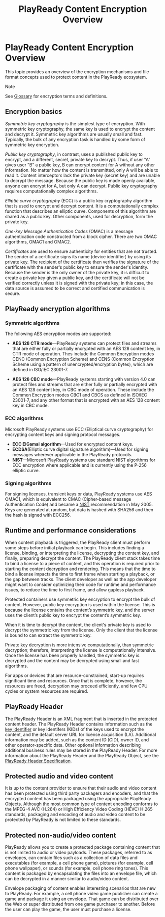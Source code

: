 ﻿---
author:
title: "PlayReady Content Encryption Overview"
description: ""
ms.assetid: "002abfe2-5478-33da-9fd9-6a1b28f24cdd"
keywords:  PlayReady content encryption overview,  PlayReady protects content
ms.author:
ms.topic: conceptual
ms.prod: playready
ms.technology: drm
---


# PlayReady Content Encryption Overview

This topic provides an overview of the encryption mechanisms and file format concepts used to protect content in the PlayReady ecosystem.

> [!NOTE]
> See [Glossary](glossary.md) for encryption terms and definitions.

## Encryption basics


*Symmetric key cryptography* is the simplest type of encryption. With symmetric key cryptography, the same key is used to encrypt the content and decrypt it. Symmetric key algorithms are usually small and fast. Typically, the bulk of any encryption task is handled by some form of symmetric key encryption.


*Public key cryptography*, in contrast, uses a published public key to encrypt, and a different, secret, private key to decrypt. Thus, if user "A" gives user "B" a public key, B can encrypt content for A without any other information. No matter how the content is transmitted, only A will be able to read it. Content interceptors lack the private key (secret key) and are unable to decrypt the message. Because the public key is made openly available, anyone can encrypt for A, but only A can decrypt. Public key cryptography requires computationally complex algorithms.


*Elliptic curve cryptography* (ECC) is a public key cryptography algorithm that is used to encrypt and decrypt content. It is a computationally complex function that describes an elliptic curve. Components of this algorithm are shared as a public key. Other components, used for decryption, form the private key.


*One-key Message Authentication Codes* (OMAC) is a message authentication code constructed from a block cipher. There are two OMAC algorithms, OMAC1 and OMAC2.


*Certificates* are used to ensure authenticity for entities that are not trusted. The sender of a certificate signs its name (device identifier) by using its private key. The recipient of the certificate then verifies the signature of the certificate with the sender's public key to ensure the sender's identity. Because the sender is the only owner of the private key, it is difficult to create a private key given a public key, and the certificate will not be verified correctly unless it is signed with the private key; in this case, the data source is assumed to be correct and certified communication is secure.



## PlayReady encryption algorithms



### Symmetric algorithms

The following AES encryption modes are supported:


  * **AES 128 CTR mode**&mdash;PlayReady systems can protect files and streams that are either fully or partially encrypted with an AES 128 content key, in CTR mode of operation. Thes include the Common Encryption modes CENC (Common Encryption Scheme) and CENS (Common Encryption Scheme using a pattern of unencrypted/encryption bytes), which are defined in ISO/IEC 23001-7.

  * **AES 128 CBC mode**&mdash;PlayReady systems starting with version 4.0 can protect files and streams that are either fully or partially encrypted with an AES 128 content key, in CBC mode of operation. These include the Common Encryption modes CBC1 and CBCS as defined in ISO/IEC 23001-7, and any other format that is encrypted with an AES 128 content key in CBC mode.




### ECC algorithms


Microsoft PlayReady systems use ECC (Elliptical curve cryptography) for encrypting content keys and signing protocol messages.

  * **ECC ElGamal algorithm**&mdash;Used for encrypted content keys.
  * **ECDSA**(Elliptic curve digital signature algorithm)&mdash;Used for signing messages wherever applicable in the PlayReady protocols.
  * **NIST**&mdash;Microsoft PlayReady systems use standard NIST algorithms for ECC encryption where applicable and is currently using the P-256 elliptic curve.




### Signing algorithms


For signing licenses, transient keys or data, PlayReady systems use AES OMAC1, which is equivalent to CMAC (Cipher-based message Authentication Code) and became a [NIST](http://csrc.nist.gov/publications/nistpubs/800-108/sp800-108.pdf) recommendation in May 2005. Keys are generated at random, but data is hashed with SHA256 and then the hash is signed with ECC256.




## Runtime and performance considerations


When content playback is triggered, the PlayReady client must perform some steps before initial playback can begin. This includes finding a license, binding, or interpreting the license, decrypting the content key, and finally, preparing decrypt the content. The PlayReady client stack takes time to bind a license to a piece of content, and this operation is required prior to starting the content decryption and rendering. This means that the time to bind a license impacts the time to first frame when starting a playback, or the gap between tracks. The client developer as well as the app developer might want to consider optimizing their code for runtime and performance issues, to reduce the time to first frame, and allow gapless playback.

Protected containers use symmetric key encryption to encrypt the bulk of content. However, public key encryption is used within the license. This is because the license contains the content’s symmetric key, and the server uses the client’s public key to encrypt the content’s symmetric key.

When it is time to decrypt the content, the client's private key is used to decrypt the symmetric key from the license. Only the client that the license is bound to can extract the symmetric key.

Private key decryption is more intensive computationally, than symmetric decryption; therefore, interpreting the license is computationally intensive. Once the license has been properly handled, the symmetric key is decrypted and the content may be decrypted using small and fast algorithms.

For apps or devices that are resource-constrained, start-up requires significant time and resources. Once that is complete, however, the resources are freed, decryption may proceed efficiently, and few CPU cycles or system resources are required.




## PlayReady Header


The PlayReady Header is an XML fragment that is inserted in the protected content header. The PlayReady Header contains information such as the [key identifier](keyandkeyidskids1.md) or key identifers (KIDs) of the keys used to encrypt the content, and the default server URL for license acquisition (LA). Additional information may be added, such as the content ID (CID), owner ID, and other operator-specific data. Other optional information describing additional business rules may be stored in the PlayReady Header. For more information about the PlayReady Header and the PlayReady Object, see the [PlayReady Header Specification](https://www.microsoft.com/playready/documents/).




## Protected audio and video content


It is up to the content provider to ensure that their audio and video content has been protected using third party packagers and encoders, and that the encrypted content has been packaged using the appropriate PlayReady Objects. Although the most common type of content encoding conforms to the MPEG-4 AVC (H.264) or High Efficiency Video Coding (HEVC) H.265 standards, packaging and encoding of audio and video content to be protected by PlayReady is not limited to these standards.




## Protected non-audio/video content


PlayReady allows you to create a protected package containing content that is not limited to audio or video payloads. These packages, referred to as envelopes, can contain files such as a collection of data files and executables (for example, a cell phone game), pictures (for example, cell phone wallpaper), or sounds (for example, cell phone ring tones). This content is packaged by encapsulating the files into an envelope file, which can be decrypted in a manner similar to audio/video content.


Envelope packaging of content enables interesting scenarios that are new to PlayReady. For example, a cell phone video game publisher can create a game and package it using an envelope. That game can be distributed over the Web or super distributed from one game purchaser to another. Before the user can play the game, the user must purchase a license.
